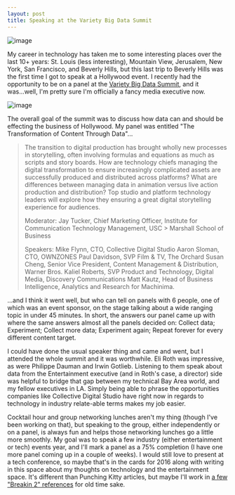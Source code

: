 ```yaml
---
layout: post
title: Speaking at the Variety Big Data Summit
---
```


![image](/public/images/variety_bgidata_001.jpg "The Variety Big Data Summit Stage")

My career in technology has taken me to some interesting places over the last 10+ years: St. Louis (less interesting), Mountain View, Jerusalem, New York, San Francisco, and Beverly Hills, but this last trip to Beverly Hills was the first time I got to speak at a Hollywood event. I recently had the opportunity to be on a panel at the [Variety Big Data Summit](http://events.variety.com/conference/big-data-summit-presented-by-pwc/), and it was...well, I'm pretty sure I'm officially a fancy media executive now.

![image](/public/images/variety_bgidata_002.jpg "My Variety Big Data Summit Speaker Badge")

The overall goal of the summit was to discuss how data can and should be effecting the business of Hollywood. My panel was entitled "The Transformation of Content Through Data"...

> The transition to digital production has brought wholly new processes in storytelling, often involving formulas and equations as much as scripts and story boards. How are technology chiefs managing the digital transformation to ensure increasingly complicated  assets are successfully produced and distributed across platforms? What are differences between managing data in animation versus live action production and distribution? Top studio and platform technology leaders will explore how they ensuring a great digital storytelling experience for audiences.
>
> Moderator:
> Jay Tucker, Chief Marketing Officer, Institute for Communication Technology Management, USC > Marshall School of Business
>
> Speakers:
> Mike Flynn, CTO, Collective Digital Studio
> Aaron Sloman, CTO, OWNZONES
> Paul Davidson, SVP Film & TV, The Orchard
> Susan Cheng, Senior Vice President, Content Management & Distribution, Warner Bros.
> Kaliel Roberts, SVP Product and Technology, Digital Media, Discovery Communications
> Matt Kautz, Head of Business Intelligence, Analytics and Research for Machinima.

...and I think it went well, but who can tell on panels with 6 people, one of which was an event sponsor, on the stage talking about a wide ranging topic in under 45 minutes. In short, the answers our panel came up with where the same answers almost all the panels decided on: Collect data; Experiment; Collect more data; Experiment again; Repeat forever for every different content target.

I could have done the usual speaker thing and came and went, but I attended the whole summit and it was worthwhile. Eli Roth was impressive, as were Philippe Dauman and Irwin Gotlieb. Listening to them speak about data from the Entertainment executive (and in Roth's case, a director) side was helpful to bridge that gap between my technical Bay Area world, and my fellow executives in LA. Simply being able to phrase the opportunities companies like Collective Digital Studio have right now in regards to technology in industry relate-able terms makes my job easier.

Cocktail hour and group networking lunches aren't my thing (though I've been working on that), but speaking to the group, either independently or on a panel, is always fun and helps those networking lunches go a little more smoothly. My goal was to speak a few industry (either entertainment or tech) events year, and I'll mark a panel as a 75% completion (I have one more panel coming up in a couple of weeks). I would still love to present at a tech conference, so maybe that's in the cards for 2016 along with writing in this space about my thoughts on technology and the entertainment space. It's different than Punching Kitty articles, but maybe I'll work in [a few "Breakin 2" references](http://punchingkitty.com/2009/12/23/rich-guy-toys-with-science-center/) for old time sake.

